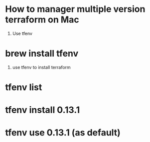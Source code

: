 # How to manager multiple version terraform on Mac
1. Use tfenv
# brew install tfenv
1. use tfenv to install terraform
# tfenv list
# tfenv install 0.13.1
# tfenv use 0.13.1  (as default)